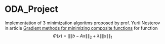 # ODA_Project

Implementation of 3 minimization algoritms proposed by prof. Yurii Nesterov in article [Gradient methods for minimizing composite functions](https://link.springer.com/article/10.1007/s10107-012-0629-5) for function 
$$ \Phi(x)=\|\|b-Ax\|\|_2 +\lambda\|\|x\|\|_1 $$
